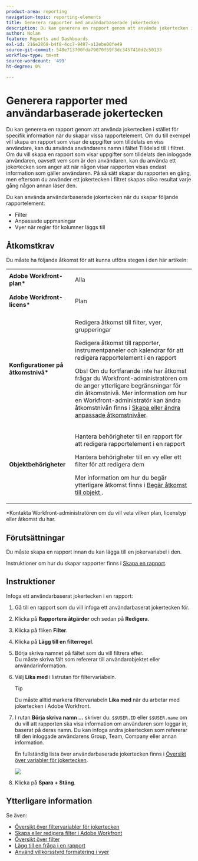 ```yaml
---
product-area: reporting
navigation-topic: reporting-elements
title: Generera rapporter med användarbaserade jokertecken
description: Du kan generera en rapport genom att använda jokertecken i stället för specifik information när du skapar vissa rapportelement.
author: Nolan
feature: Reports and Dashboards
exl-id: 216e2869-b4f8-4cc7-9497-a12ebe00fe49
source-git-commit: 548e713700fda79070f59f3dc3457410d2c50133
workflow-type: tm+mt
source-wordcount: '499'
ht-degree: 0%

---
```


# Generera rapporter med användarbaserade jokertecken

Du kan generera en rapport genom att använda jokertecken i stället för specifik information när du skapar vissa rapportelement. Om du till exempel vill skapa en rapport som visar de uppgifter som tilldelats en viss användare, kan du använda användarens namn i fältet Tilldelad till i filtret. Om du vill skapa en rapport som visar uppgifter som tilldelats den inloggade användaren, oavsett vem som är den användaren, kan du använda ett jokertecken som anger att när någon visar rapporten visas endast information som gäller användaren. På så sätt skapar du rapporten en gång, men eftersom du använder ett jokertecken i filtret skapas olika resultat varje gång någon annan läser den.

Du kan använda användarbaserade jokertecken när du skapar följande rapportelement:

* Filter
* Anpassade uppmaningar
* Vyer när regler för kolumner läggs till

## Åtkomstkrav

Du måste ha följande åtkomst för att kunna utföra stegen i den här artikeln:

<table style="table-layout:auto"> 
 <col> 
 <col> 
 <tbody> 
  <tr> 
   <td role="rowheader"><strong>Adobe Workfront-plan*</strong></td> 
   <td> <p>Alla</p> </td> 
  </tr> 
  <tr> 
   <td role="rowheader"><strong>Adobe Workfront-licens*</strong></td> 
   <td> <p>Plan </p> </td> 
  </tr> 
  <tr> 
   <td role="rowheader"><strong>Konfigurationer på åtkomstnivå*</strong></td> 
   <td> <p>Redigera åtkomst till filter, vyer, grupperingar</p> <p>Redigera åtkomst till rapporter, instrumentpaneler och kalendrar för att redigera rapportelement i en rapport</p> <p>Obs! Om du fortfarande inte har åtkomst frågar du Workfront-administratören om de anger ytterligare begränsningar för din åtkomstnivå. Mer information om hur en Workfront-administratör kan ändra åtkomstnivån finns i <a href="../../../administration-and-setup/add-users/configure-and-grant-access/create-modify-access-levels.md" class="MCXref xref">Skapa eller ändra anpassade åtkomstnivåer</a>.</p> </td> 
  </tr> 
  <tr> 
   <td role="rowheader"><strong>Objektbehörigheter</strong></td> 
   <td> <p>Hantera behörigheter till en rapport för att redigera rapportelement i en rapport</p> <p>Hantera behörigheter till en vy eller ett filter för att redigera dem</p> <p>Mer information om hur du begär ytterligare åtkomst finns i <a href="../../../workfront-basics/grant-and-request-access-to-objects/request-access.md" class="MCXref xref">Begär åtkomst till objekt </a>.</p> </td> 
  </tr> 
 </tbody> 
</table>

&#42;Kontakta Workfront-administratören om du vill veta vilken plan, licenstyp eller åtkomst du har.

## Förutsättningar

Du måste skapa en rapport innan du kan lägga till en jokervariabel i den.

Instruktioner om hur du skapar rapporter finns i [Skapa en rapport](../../../reports-and-dashboards/reports/creating-and-managing-reports/create-report.md).

## Instruktioner

Infoga ett användarbaserat jokertecken i en rapport:

1. Gå till en rapport som du vill infoga ett användarbaserat jokertecken för.
1. Klicka på **Rapportera åtgärder** och sedan på **Redigera**.

1. Klicka på fliken **Filter**.
1. Klicka på **Lägg till en filterregel**.
1. Börja skriva namnet på fältet som du vill filtrera efter.\
   Du måste skriva fält som refererar till användarobjektet eller användarinformation.
1. Välj **Lika med** i listrutan för filtervariabeln.

   >[!TIP]
   >
   >Du måste alltid markera filtervariabeln **Lika med** när du arbetar med jokertecken i Adobe Workfront.

1. I rutan **Börja skriva namn ...** skriver du: `$$USER.ID` eller `$$USER.name` om du vill att rapporten ska visa information om användaren som loggar in, baserat på deras namn. Du kan infoga andra jokertecken som refererar till den inloggade användarens Group, Team, Company eller annan information.

   En fullständig lista över användarbaserade jokertecken finns i [Översikt över variabler för jokertecken](../../../reports-and-dashboards/reports/reporting-elements/understand-wildcard-filter-variables.md).

   ![](assets/user-based-wildcard-in-project-filter-350x74.png)

1. Klicka på **Spara + Stäng**.

## Ytterligare information

Se även:

<!--outdated: * [Basic Report Creation Program](https://one.workfront.com/s/basic-report-creation-program) -->
* [Översikt över filtervariabler för jokertecken](../../../reports-and-dashboards/reports/reporting-elements/understand-wildcard-filter-variables.md)
* [Skapa eller redigera filter i Adobe Workfront](../../../reports-and-dashboards/reports/reporting-elements/create-filters.md)
* [Översikt över filter](../../../reports-and-dashboards/reports/reporting-elements/filters-overview.md)
* [Lägg till en fråga i en rapport](../../../reports-and-dashboards/reports/creating-and-managing-reports/add-prompt-report.md)
* [Använd villkorsstyrd formatering i vyer](../../../reports-and-dashboards/reports/reporting-elements/use-conditional-formatting-views.md)
